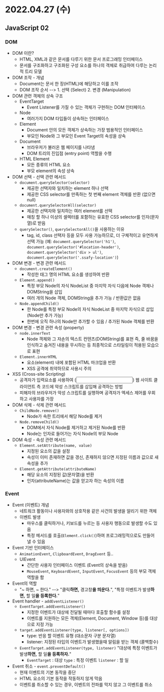 # 2022.04.27 (수)

## JavaScript 02



### DOM

- DOM 이란?
  - HTML, XML과 같은 문서를 다루기 위한 문서 프로그래밍 인터페이스
  - 문서를 구조화하고 구조화된 구성 요소를 하나의 객체로 취급하여 다루는 논리적 트리 모델
- DOM 조작 - 개념
  - Document는 문서 한 장(HTML)에 해당하고 이를 조작
  - DOM 조작 순서 --> 1. 선택 (Select)  2. 변경 (Manipulation)
- DOM 관련 객체의 상속 구조
  - EventTarget
    - Event Listener를 가질 수 있는 객체가 구현하는 DOM 인터페이스
  - Node
    - 여러가지 DOM 타입들이 상속하는 인터페이스
  - Element
    - Document 안의 모든 객체가 상속하는 가장 범용적인 인터페이스
    - 부모인 Node와 그 부모인 Event Target의 속성을 상속
  - Document
    - 브라우저가 불러온 웹 페이지를 나타냄
    - DOM 트리의 진입점 (entry point) 역할을 수행
  - HTML Element
    - 모든 종류의 HTML 요소
    - 부모 element의 속성 상속
- DOM 선택 - 선택 관련 메서드
  - `document.querySelector(selector)`
    - 제공한 선택자와 일치하는 element 하나 선택
    - 제공한 CSS selector를 만족하는 첫 번째 element 객체를 반환 (없으면 null)
  - `document.querySelectorAll(selector)`
    - 제공한 선택자와 일치하는 여러 element를 선택
    - 매칭 할 하나 이상의 셀렉터를 포함하는 유효한 CSS selector를 인자(문자열)로 받음
  - `querySelector()`, `querySelectorAll()`을 사용하는 이유
    - tag, id, class 선택자 등을 모두 사용 가능하므로, 더 구체적이고 유연하게 선택 가능
      (예: `document.querySelector('h1')`, `document.querySelector('#location-header')`, `document.querySelector('div > ul')`, `document.querySelector('.ssafy-location')`)
- DOM 변경 - 변경 관련 메서드
  - `document.createElement()`
    - 작성한 태그 명의 HTML 요소를 생성하여 반환
  - `Element.append()`
    - 특정 부모 Node의 자식 NodeList 중 마지막 자식 다음에 Node 객체나 DOMString을 삽입
    - 여러 개의 Node 객체, DOMString을 추가 가능 / 반환값은 없음
  - `Node.appendChild()`
    - 한 Node를 특정 부모 Node의 자식 NodeList 중 마지막 자식으로 삽입 (Node만 추가 가능)
    - 한번에 오직 하나의 Node만 추가할 수 있음 / 추가된 Node 객체를 반환
- DOM 변경 - 변경 관련 속성 (property)
  - `node.innerText`
    - Node 객체와 그 자손의 텍스트 컨텐츠(DOMString)를 표현
      즉, 줄 바꿈을 인식하고 숨겨진 내용을 무시하는 등 최종적으로 스타일링이 적용된 모습으로 표현
  - `Element.innerHTML`
    - 요소(element) 내에 포함된 HTML 마크업을 반환
    - XSS 공격에 취약하므로 사용시 주의
- XSS (Cross-site Scripting)
  - 공격자가 입력요소를 사용하여 (<input>) 웹 사이트 클라이언트 측 코드에 악성 스크립트를 삽입해 공격하는 방법
  - 피해자의 브라우저가 악성 스크립트를 실행하며 공격자가 엑세스 제어를 우회하고 사용자를 가장
- DOM 삭제 - 삭제 관련 메서드
  - `ChildNode.remove()`
    - Node가 속한 트리에서 해당 Node를 제거
  - `Node.removeChild()`
    - DOM에서 자식 Node를 제거하고 제거된 Node를 반환
    - Node는 인자로 들어가는 자식 Node의 부모 Node
- DOM 속성 - 속성 관련 메서드
  - `Element.setAttribute(name, value)`
    - 지정된 요소의 값을 설정
    - 속성이 이미 존재하면 값을 갱신, 존재하지 않으면 지정된 이름과 값으로 새 속성을 추가
  - `Element.getAttribute(attributeName)`
    - 해당 요소의 지정된 값(문자열)을 반환
    - 인자(attributeName)는 값을 얻고자 하는 속성의 이름



### Event

- Event (이벤트) 개념
  - 네트워크 활동이나 사용자와의 상호작용 같은 사건의 발생을 알리기 위한 객체
  - 이벤트 발생
    - 마우스를 클릭하거나, 키보드를 누르는 등 사용자 행동으로 발생할 수도 있음
    - 특정 메서드를 호출(`Element.click()`)하여 프로그래밍적으로도 만들어 낼 수 있음
- Event 기반 인터페이스
  - `AnimationEvent`, `ClipboardEvent`, `DragEvent` 등..
  - UIEvent
    - 간단한 사용자 인터페이스 이벤트 (Event의 상속을 받음)
    - `MouseEvent`, `KeyboardEvent`, `InputEvent`, `FocusEvent` 등의 부모 객체 역할을 함
- Event의 역할
  - "~ 하면, ~ 한다."  --> "클릭**하면,** 경고창**을 띄운다.**", "특정 이벤트가 발생**하면,** 할 일**을 등록한다.**"
- Event handler - `addEventListener()`
  - `EventTarget.addEventListener()`
    - 지정한 이벤트가 대상에 전달될 때마다 호출할 함수를 설정
    - 이벤트를 지원하는 모든 객체(Element, Document, Window 등)를 대상으로 지정 가능
  - `target.addEventListener(type, listener[, options])`
    - type: 반응 할 이벤트 유형 (대소문자 구분 문자열)
    - listener: 지정된 타입의 이벤트가 발생했을때 알림을 받는 객체 (콜백함수)
  - `EventTarget.addEventListener(type, listener)`
    "대상에 특정 이벤트가 발생**하면,** 할 일**을 등록하자.**"
    - `EventTarget` : 대상
      `type` : 특정 이벤트
      `listener` : 할 일
- Event 취소 - `event.preventDefault()`
  - 현재 이벤트의 기본 동작을 중단
  - HTML 요소의 기본 동작을 작동하지 않게 막음
  - 이벤트를 취소할 수 있는 경우, 이벤트의 전파를 막지 않고 그 이벤트를 취소
